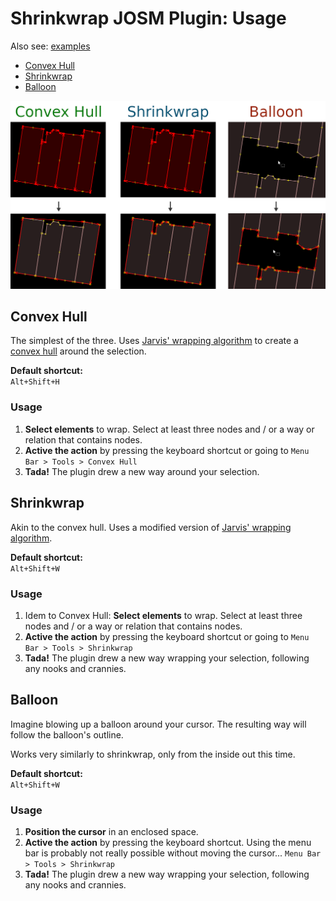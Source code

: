 # Shrinkwrap JOSM Plugin: Usage

Also see: [examples](EXAMPLES.md)

* [Convex Hull](#convex-hull)
* [Shrinkwrap](#shrinkwrap)
* [Balloon](#balloon)

![demonstration screenshots of the three actions](images/combined.png "Demo screenshots")

## Convex Hull

The simplest of the three. Uses [Jarvis' wrapping algorithm](https://en.wikipedia.org/wiki/Gift_wrapping_algorithm) to create a [convex hull](https://en.wikipedia.org/wiki/Convex_hull) around the selection.

**Default shortcut:**  
```Alt+Shift+H```

### Usage
1. **Select elements** to wrap. Select at least three nodes and / or a way or relation that contains nodes.
2. **Active the action** by pressing the keyboard shortcut or going to ```Menu Bar > Tools > Convex Hull```
3. **Tada!** The plugin drew a new way around your selection.


## Shrinkwrap

Akin to the convex hull. Uses a modified version of [Jarvis' wrapping algorithm](https://en.wikipedia.org/wiki/Gift_wrapping_algorithm).

**Default shortcut:**  
```Alt+Shift+W```

### Usage
1. Idem to Convex Hull: **Select elements** to wrap. Select at least three nodes and / or a way or relation that contains nodes.
2. **Active the action** by pressing the keyboard shortcut or going to ```Menu Bar > Tools > Shrinkwrap```
3. **Tada!** The plugin drew a new way wrapping your selection, following any nooks and crannies.

## Balloon

Imagine blowing up a balloon around your cursor. The resulting way will follow the balloon's outline.

Works very similarly to shrinkwrap, only from the inside out this time.

**Default shortcut:**  
```Alt+Shift+W```

### Usage
1. **Position the cursor** in an enclosed space.
2. **Active the action** by pressing the keyboard shortcut. Using the menu bar is probably not really possible without moving the cursor... ```Menu Bar > Tools > Shrinkwrap```
3. **Tada!** The plugin drew a new way wrapping your selection, following any nooks and crannies.

